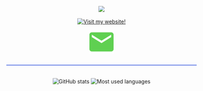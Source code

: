 <p align="center">
  <img src="https://avatars.githubusercontent.com/u/77457745" width="256">
</p>

<p align="center">
  <a href="https://nunogomes.netlify.app/"><!--
  --><img src="https://static.jonaskohl.de/dynamic_images/badge.php?label=Visit+my+Website%21&fg=%23fff&bg=%235E78E4&_cacheBuster=2" alt="Visit my website!"><!--
--></a>
<!--<a href="https://card.jonaskohl.de/c/jonaskohl">
	<img src="https://static.jonaskohl.de/dynamic_images/badge.php?label=See+my+GitCard%21&fg=%23000&bg=%23e8f044&_cacheBuster=2" alt="See my GitCard!">
	</a>-->
</p>

<p align="center">
<!--  <a href="https://instagram.com/jonaskohl13">
	  <img src="https://raw.githubusercontent.com/jonaskohl/jonaskohl/master/img/socials/instagram.svg" alt="Instagram">
  </a>
  &nbsp;
  <a href="https://keybase.io/jonaskohl">
	  <img src="https://raw.githubusercontent.com/jonaskohl/jonaskohl/master/img/socials/keybase.svg" alt="Keybase">
  </a>
  &nbsp;-->
  <a href="mailto:a8893@oficina.pt">
	  <img src="https://raw.githubusercontent.com/jonaskohl/jonaskohl/master/img/socials/email.svg" alt="Email">
  </a>
</p>

<p>
  <img src="https://raw.githubusercontent.com/jonaskohl/jonaskohl/master/img/hr.svg" width=100% height=2 alt="Horizontal break">
  <br><br>
</p>

<p align="center">
  <img alt="GitHub stats" src="https://github-readme-stats.vercel.app/api?username=nunogomes-coding&show_icons=true&layout=compact&hide_border=true&title_color=5E78E4&bg_color=0D1117&theme=dark&text_color=c9d1d9&rank_icon=github">
  <img valign="top" alt="Most used languages" src="https://github-readme-stats.vercel.app/api/top-langs/?username=nunogomes-coding&show_icons=true&layout=compact&hide_border=true&title_color=5E78E4&bg_color=0D1117&theme=dark&text_color=c9d1d9&rank_icon=percentile">
	<br><br>
</p>

<!--
<p align="center">
	<img valign="top" alt="Most used languages" src="https://github.com/nunogomes-coding/nunogomes-coding/blob/output/github-contribution-grid-snake.svg">
</p>
-->
